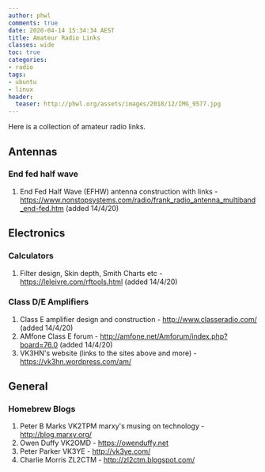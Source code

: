```yaml
---
author: phwl
comments: true
date: 2020-04-14 15:34:34 AEST
title: Amateur Radio Links
classes: wide
toc: true
categories:
- radio
tags:
- ubuntu
- linux
header:
  teaser: http://phwl.org/assets/images/2018/12/IMG_9577.jpg
---
```


Here is a collection of amateur radio links.

<!-- more -->

## Antennas
### End fed half wave
1. End Fed Half Wave (EFHW) antenna construction with links - <https://www.nonstopsystems.com/radio/frank_radio_antenna_multiband_end-fed.htm> (added 14/4/20)

## Electronics
### Calculators
1. Filter design, Skin depth, Smith Charts etc - <https://leleivre.com/rftools.html> (added 14/4/20)

### Class D/E Amplifiers
1. Class E amplifier design and construction - <http://www.classeradio.com/> (added 14/4/20)
1. AMfone Class E forum - <http://amfone.net/Amforum/index.php?board=76.0> (added 14/4/20)
1. VK3HN's website (links to the sites above and more) - <https://vk3hn.wordpress.com/am/>

## General
### Homebrew Blogs
1. Peter B Marks VK2TPM marxy's musing on technology - <http://blog.marxy.org/>
1. Owen Duffy VK2OMD - <https://owenduffy.net>
1. Peter Parker VK3YE - <http://vk3ye.com/>
1. Charlie Morris ZL2CTM - <http://zl2ctm.blogspot.com/>
